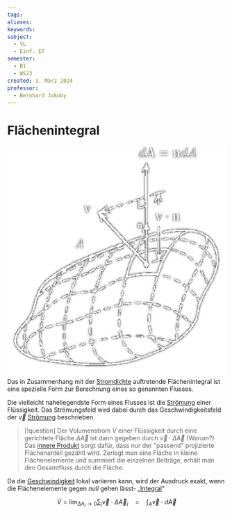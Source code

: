 ```yaml
---
tags: 
aliases: 
keywords: 
subject:
  - VL
  - Einf. ET
semester:
  - B1
  - WS23
created: 3. März 2024
professor:
  - Bernhard Jakoby
---
```

 

# Flächenintegral

![InlineR|275](assets/Flaechenintegral.png)
Das in Zusammenhang mit der [Stromdichte](Stromdichte.md) auftretende Flächenintegral ist eine spezielle Form zur Berechnung eines so genannten Flusses.

Die vielleicht naheliegendste Form eines Flusses ist die [Strömung](../Physik/Strömung.md) einer Flüssigkeit. Das Strömungsfeld wird dabei durch das Geschwindigkeitsfeld der $\vec{v}$ [Strömung](../Physik/Strömung.md) beschrieben.

> [!question] Der Volumenstrom $\dot{V}$ einer Flüssigkeit durch eine gerichtete Fläche $\Delta \vec{A}$ ist dann gegeben durch $\vec{v} \cdot \Delta \vec{A}$ (Warum?)
> Das [innere Produkt](../Mathematik/mathe%20(3)/Skalarprodukt.md) sorgt dafür, dass nur der "passend" projizierte Flächenanteil gezählt wird.
> Zerlegt man eine Fläche in kleine Flächenelemente und summiert die einzelnen Beiträge, erhält man den Gesamtfluss durch die Fläche.

Da die [Geschwindigkeit](../Physik/Kinematik.md) lokal variieren kann, wird der Ausdruck exakt, wenn die Flächenelemente gegen *null* gehen lässt- „[Integral](../Mathematik/mathe%20(3)/Integralrechnung.md)"

$$
\dot{V}=\lim _{\Delta A_i \rightarrow 0} \sum_i \vec{v} \cdot \Delta \vec{A}_i \quad=\quad\int_A \vec{v} \cdot d \vec{A}
$$


